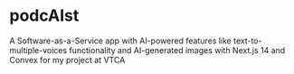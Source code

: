 # podcAIst
A  Software-as-a-Service app with AI-powered features like text-to-multiple-voices functionality and AI-generated images with Next.js 14 and Convex for my project at VTCA
